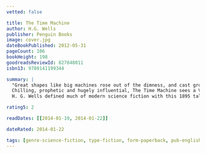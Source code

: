 ```yaml
---
vetted: false

title: The Time Machine
author: H.G. Wells
publisher: Penguin Books
image: cover.jpg
dateBookPublished: 2012-05-31
pageCount: 106
bookHeight: 198
goodreadsReviewId: 827848011
isbn13: 9780141199344

summary: |
  "Great shapes like big machines rose out of the dimness, and cast grotesque black shadows, in which dim spectral Morlocks sheltered from the glare."
  Chilling, prophetic and hugely influential, The Time Machine sees a Victorian scientist propel himself into the year 802,701 AD, where he is delighted to find that suffering has been replaced by beauty and contentment in the form of the Eloi, an elfin species descended from man. But he soon realizes that they are simply remnants of a once-great culture - now weak and living in terror of the sinister Morlocks lurking in the deep tunnels, who threaten his very return home.
  H. G. Wells defined much of modern science fiction with this 1895 tale of time travel, which questions humanity, society, and our place on Earth.

rating5: 2

readDates: [[2014-01-19, 2014-01-22]]

dateRated: 2014-01-22

tags: [genre-science-fiction, type-fiction, form-paperback, pub-english-library]
---
```

